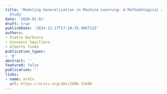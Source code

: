 ```yaml
---
title: 'Modeling Generalization in Machine Learning: A Methodological and Computational
  Study'
date: '2020-01-01'
draft: true
publishDate: '2024-12-17T17:20:35.406712Z'
authors:
- Pietro Barbiero
- Giovanni Squillero
- Alberto Tonda
publication_types:
- '0'
abstract: ''
featured: false
publication: ''
links:
- name: arXiv
  url: https://arxiv.org/abs/2006.15680
---
```


